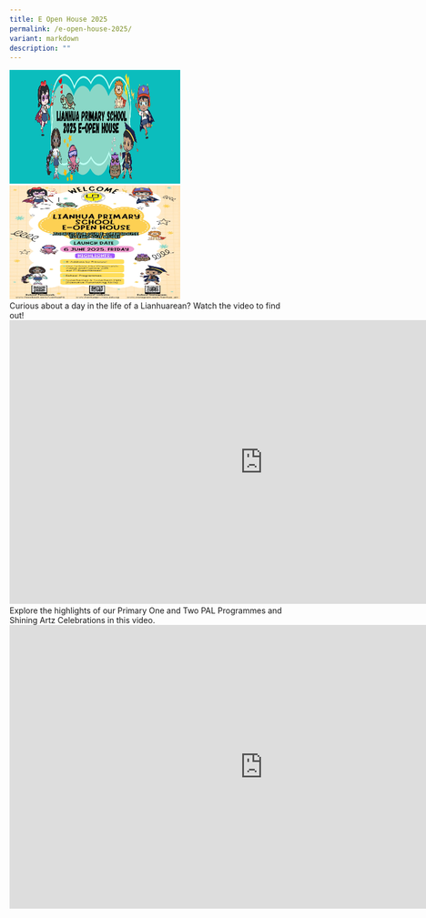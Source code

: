 ```yaml
---
title: E Open House 2025
permalink: /e-open-house-2025/
variant: markdown
description: ""
---
```

<img height="200" width="300" alt="Banner" src="/images/Potential%20Parents%20&amp;%20Students/E%20OPEN%20HOUSE%202025/EOpenHouseWebsitebanner2025.jpg">


<img height="200" width="300" alt="Poster" src="/images/Potential%20Parents%20&amp;%20Students/E%20OPEN%20HOUSE%202025/EOpenHousePoster2025_updated.jpg">

<br>
Curious about a day in the life of a Lianhuarean? Watch the video to find out!
<iframe allowfullscreen="" allow="accelerometer; autoplay; clipboard-write; encrypted-media; gyroscope; picture-in-picture; web-share" frameborder="0" title="Our School, Our Playground Come and Explore with Our P1 Superheroes!" src="https://www.youtube.com/embed/WMtrApjV6Pc" height="499" width="889"></iframe>

<br>
Explore the highlights of our Primary One and Two PAL Programmes and Shining Artz Celebrations in this video.
<iframe allowfullscreen="" allow="accelerometer; autoplay; clipboard-write; encrypted-media; gyroscope; picture-in-picture; web-share" frameborder="0" title="Lianhua Primary School P1 &amp; P2 PAL and Shining Artz Celebrations" src="https://www.youtube.com/embed/auJtdq9V-PQ" height="499" width="889"></iframe>